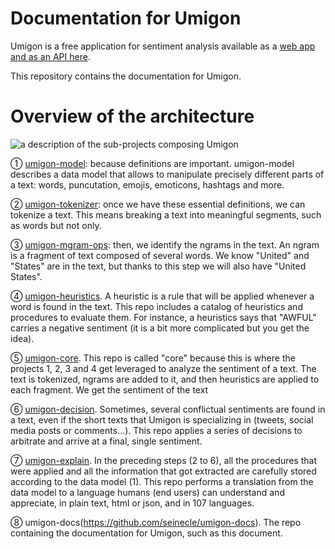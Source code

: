 # Documentation for Umigon

Umigon is a free application for sentiment analysis available as a [web app and as an API here](https://nocodefunctions.com/umigon/sentiment_analysis_tool.html).

This repository contains the documentation for Umigon.

# Overview of the architecture

![a description of the sub-projects composing Umigon](https://docs.google.com/drawings/d/e/2PACX-1vQDDpnqjIxHu0u0_Xu0ozKdANNlYBLvdIVEy3ESIoQU8lBpswpZQmR1uVzP6QKERl8L0_N0nVnhPXYw/pub?w=627&h=465)

① [umigon-model](https://github.com/seinecle/umigon-model): because definitions are important. umigon-model describes a data model that allows to manipulate precisely different parts of a text: words, puncutation, emojis, emoticons, hashtags and more.

 ② [umigon-tokenizer](https://github.com/seinecle/umigon-tokenizer): once we have these essential definitions, we can tokenize a text. This means breaking a text into meaningful segments, such as words but not only.

 ③ [umigon-mgram-ops](https://github.com/seinecle/umigon-ngram-ops): then, we identify the ngrams in the text. An ngram is a fragment of text composed of several words. We know "United" and "States" are in the text, but thanks to this step we will also have "United States".

 ④ [umigon-heuristics](https://github.com/seinecle/umigon-heuristics). A heuristic is a rule that will be applied whenever a word is found in the text. This repo includes a catalog of heuristics and procedures to evaluate them. For instance, a heuristics says that "AWFUL" carries a negative sentiment (it is a bit more complicated but you get the idea).

 ⑤ [umigon-core](https://github.com/seinecle/umigon-core). This repo is called "core" because this is where the projects 1, 2, 3 and 4 get leveraged to analyze the sentiment of a text. The text is tokenized, ngrams are added to it, and then heuristics are applied to each fragment. We get the sentiment of the text

 ⑥ [umigon-decision](https://github.com/seinecle/umigon-decision). Sometimes, several conflictual sentiments are found in a text, even if the short texts that Umigon is specializing in (tweets, social media posts or comments...). This repo applies a series of decisions to arbitrate and arrive at a final, single sentiment.

 ⑦ [umigon-explain](https://github.com/seinecle/umigon-explain). In the preceding steps (2 to 6), all the  procedures that were applied and all the information that got extracted are carefully stored according to the data model (1). This repo performs a translation from the data model to a language humans (end users) can understand and appreciate, in plain text, html or json, and in 107 languages.

⑧ umigon-docs(https://github.com/seinecle/umigon-docs). The repo containing the documentation for Umigon, such as this document.
